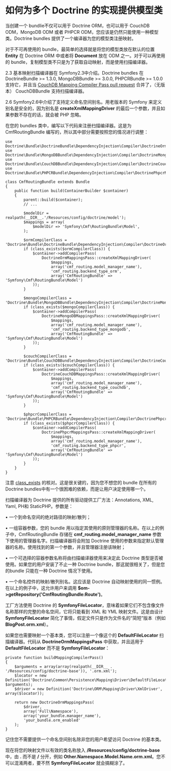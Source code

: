# 如何为多个 Doctrine 的实现提供模型类

当创建一个 bundlie不仅可以用于 Doctrine ORM，也可以用于 CouchDB ODM，MongoDB ODM 或者 PHPCR ODM，您应该是仍然只能使用一种模型类。Doctrine bundles 提供了一个编译器为您的模型类注册映射。

对于不可再使用的 bundle，最简单的选择就是将您的模型类放在默认的位置 **Entity** 在 Doctrine ORM 中或者将 **Document** 放在 ODM 之一。对于可以再使用的 bundle，复制模型类不只是为了获取自动映射，而是使用扫描编译器。

2.3 基本映射扫描编译器在 Symfony2.3中介绍。Doctrine bundles 在 DoctrineBundle >= 1.3.0, MongoDBBundle >= 3.0.0, PHPCRBundle >= 1.0.0 支持它，并且当 [CouchDB Mapping Compiler Pass pull request](https://github.com/doctrine/DoctrineCouchDBBundle/pull/27) 合并了，（无版本） CouchDBBundle 支持扫描编译器。

2.6 Symfony2.6中介绍了支持定义命名空间别名。用老版本的 Symfony 来定义别名是安全的，因为别名是 **createXmlMappingDriver** 的最后一个参数，并且如果参数不存在的话，就会被 PHP 忽略。

在您的 bundles 类中，编写以下代码来注册扫描编译器。这是为 CmfRoutingBundle 编写的，所以其中部分需要按照您的情况进行调整：

```
use Doctrine\Bundle\DoctrineBundle\DependencyInjection\Compiler\DoctrineOrmMappingsPass;
use Doctrine\Bundle\MongoDBBundle\DependencyInjection\Compiler\DoctrineMongoDBMappingsPass;
use Doctrine\Bundle\CouchDBBundle\DependencyInjection\Compiler\DoctrineCouchDBMappingsPass;
use Doctrine\Bundle\PHPCRBundle\DependencyInjection\Compiler\DoctrinePhpcrMappingsPass;

class CmfRoutingBundle extends Bundle
{
    public function build(ContainerBuilder $container)
    {
        parent::build($container);
        // ...

        $modelDir = realpath(__DIR__.'/Resources/config/doctrine/model');
        $mappings = array(
            $modelDir => 'Symfony\Cmf\RoutingBundle\Model',
        );

        $ormCompilerClass = 'Doctrine\Bundle\DoctrineBundle\DependencyInjection\Compiler\DoctrineOrmMappingsPass';
        if (class_exists($ormCompilerClass)) {
            $container->addCompilerPass(
                DoctrineOrmMappingsPass::createXmlMappingDriver(
                    $mappings,
                    array('cmf_routing.model_manager_name'),
                    'cmf_routing.backend_type_orm',
                    array('CmfRoutingBundle' => 'Symfony\Cmf\RoutingBundle\Model')
            ));
        }

        $mongoCompilerClass = 'Doctrine\Bundle\MongoDBBundle\DependencyInjection\Compiler\DoctrineMongoDBMappingsPass';
        if (class_exists($mongoCompilerClass)) {
            $container->addCompilerPass(
                DoctrineMongoDBMappingsPass::createXmlMappingDriver(
                    $mappings,
                    array('cmf_routing.model_manager_name'),
                    'cmf_routing.backend_type_mongodb',
                    array('CmfRoutingBundle' => 'Symfony\Cmf\RoutingBundle\Model')
            ));
        }

        $couchCompilerClass = 'Doctrine\Bundle\CouchDBBundle\DependencyInjection\Compiler\DoctrineCouchDBMappingsPass';
        if (class_exists($couchCompilerClass)) {
            $container->addCompilerPass(
                DoctrineCouchDBMappingsPass::createXmlMappingDriver(
                    $mappings,
                    array('cmf_routing.model_manager_name'),
                    'cmf_routing.backend_type_couchdb',
                    array('CmfRoutingBundle' => 'Symfony\Cmf\RoutingBundle\Model')
            ));
        }

        $phpcrCompilerClass = 'Doctrine\Bundle\PHPCRBundle\DependencyInjection\Compiler\DoctrinePhpcrMappingsPass';
        if (class_exists($phpcrCompilerClass)) {
            $container->addCompilerPass(
                DoctrinePhpcrMappingsPass::createXmlMappingDriver(
                    $mappings,
                    array('cmf_routing.model_manager_name'),
                    'cmf_routing.backend_type_phpcr',
                    array('CmfRoutingBundle' => 'Symfony\Cmf\RoutingBundle\Model')
            ));
        }
    }
}
```

注意 [class_exists](http://php.net/manual/en/function.class-exists.php) 的核对。这是很关键的，因为您不想您的 bundle 在所有的 Doctrine bundles中有一个很困难的依赖，而是让用户决定使用哪一个。

扫描编译器为 Doctrine 提供的所有驱动提供工厂方法：Annotations, XML, Yaml, PH和 StaticPHP。参数是：

•	一个到命名空间的绝对路径的映射/散列；

•	一组容器参数，您的 bundle 用以指定其使用的原则管理器的名称。在以上的例子中，CmfRoutingBundle 存储在 **cmf_routing.model_manager_name** 参数下使用的管理器名字。扫描编译器将会附加 Doctrine 使用的参数来指定默认管理器的名称。使用找到的第一个参数，并且管理器注册该映射；

•	一个可选择的容器参数名称将由扫描编译器使用来决定此 Doctrine 类型是否被使用。如果您的用户安装了不止一种 Doctrine bundle，那这就很相关了，但是您的bundle 只能在一种 Doctrine 情况下使用。

•	一个命名控件的映射/散列别名。这应该是 Doctrine 自动映射使用的同一惯例。在以上的例子中，这允许用户来调用 **$om->getRepository('CmfRoutingBundle:Route')**。

工厂方法使用 Doctrine 的 **SymfonyFileLocator**，意味着如果它们不包含像文件名称那样的完整的命名空间，它将只能看到 XML 和 YML 映射文件。这是由设计 **SymfonyFileLocator** 简化了事情，假定文件只是作为文件名的“简短”版本（例如 **BlogPost.orm.xml**）。

如果您也需要映射一个基本类，您可以注册一个像这个的 **DefaultFileLocator** 扫描编译器。代码从 **DoctrineOrmMappingsPass** 中获取，并且适用于 **DefaultFileLocator** 而不是 **SymfonyFileLocator**：

```
private function buildMappingCompilerPass()
{
    $arguments = array(array(realpath(__DIR__ . '/Resources/config/doctrine-base')), '.orm.xml');
    $locator = new Definition('Doctrine\Common\Persistence\Mapping\Driver\DefaultFileLocator', $arguments);
    $driver = new Definition('Doctrine\ORM\Mapping\Driver\XmlDriver', array($locator));

    return new DoctrineOrmMappingsPass(
        $driver,
        array('Full\Namespace'),
        array('your_bundle.manager_name'),
        'your_bundle.orm_enabled'
    );
}
```

记住您不需要提供一个命名空间别名除非您的用户希望访问 Doctrine 的基本类。

现在将您的映射文件以有效的类名称放入 **/Resources/config/doctrine-base** 中，由 **.** 而不是 **/** 分开，例如 **Other.Namespace.Model.Name.orm.xml**。您不可以混淆两者，要不然 **SymfonyFileLocator** 就会搞糊涂了。



